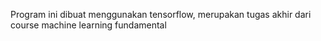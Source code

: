 Program ini dibuat menggunakan tensorflow, merupakan tugas akhir dari course machine learning fundamental 
